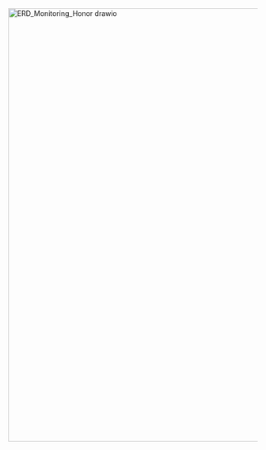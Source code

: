 <img width="645" height="874" alt="ERD_Monitoring_Honor drawio" src="https://github.com/user-attachments/assets/c58a3079-d382-4ca2-bd06-6602768d2f94" />
